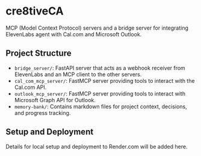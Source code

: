 # cre8tiveCA

MCP (Model Context Protocol) servers and a bridge server for integrating ElevenLabs agent with Cal.com and Microsoft Outlook.

## Project Structure

-   `bridge_server/`: FastAPI server that acts as a webhook receiver from ElevenLabs and an MCP client to the other servers.
-   `cal_com_mcp_server/`: FastMCP server providing tools to interact with the Cal.com API.
-   `outlook_mcp_server/`: FastMCP server providing tools to interact with Microsoft Graph API for Outlook.
-   `memory-bank/`: Contains markdown files for project context, decisions, and progress tracking.

## Setup and Deployment

Details for local setup and deployment to Render.com will be added here.